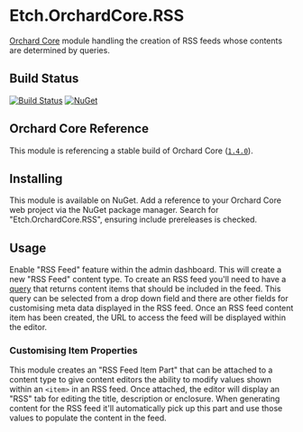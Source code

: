 # Etch.OrchardCore.RSS

[Orchard Core](https://github.com/orchardcms/orchardcore) module handling the creation of RSS feeds whose contents are determined by queries.

## Build Status

[![Build Status](https://secure.travis-ci.org/etchuk/Etch.OrchardCore.RSS.png?branch=master)](http://travis-ci.org/etchuk/Etch.OrchardCore.RSS) [![NuGet](https://img.shields.io/nuget/v/Etch.OrchardCore.RSS.svg)](https://www.nuget.org/packages/Etch.OrchardCore.RSS)

## Orchard Core Reference

This module is referencing a stable build of Orchard Core ([`1.4.0`](https://www.nuget.org/packages/OrchardCore.Module.Targets/1.4.0)).

## Installing

This module is available on NuGet. Add a reference to your Orchard Core web project via the NuGet package manager. Search for "Etch.OrchardCore.RSS", ensuring include prereleases is checked.

## Usage

Enable "RSS Feed" feature within the admin dashboard. This will create a new "RSS Feed" content type. To create an RSS feed you'll need to have a [query](https://docs.orchardcore.net/en/dev/docs/reference/modules/Queries/) that returns content items that should be included in the feed. This query can be selected from a drop down field and there are other fields for customising meta data displayed in the RSS feed. Once an RSS feed content item has been created, the URL to access the feed will be displayed within the editor.

### Customising Item Properties

This module creates an "RSS Feed Item Part" that can be attached to a content type to give content editors the ability to modify values shown within an `<item>` in an RSS feed. Once attached, the editor will display an "RSS" tab for editing the title, description or enclosure. When generating content for the RSS feed it'll automatically pick up this part and use those values to populate the content in the feed.